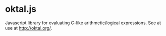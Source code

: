 # oktal.js
Javascript library for evaluating C-like arithmetic/logical expressions. See at use at http://oktal.org/.
